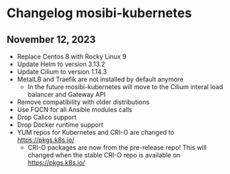 # Changelog mosibi-kubernetes

## November 12, 2023

* Replace Centos 8 with Rocky Linux 9
* Update Helm to version 3.13.2
* Update Cilium to version 1.14.3
* MetalLB and Traefik are not installed by default anymore
  * In the future mosibi-kubernetes will move to the Cilium interal load balancer and Gateway API
* Remove compatibility with older distributions
* Use FQCN for all Ansible modules calls
* Drop Calico support
* Drop Docker runtime support
* YUM repos for Kubernetes and CRI-O are changed to https://pkgs.k8s.io/
  * CRI-O packages are now from the pre-release repo! This will changed when the stable CRI-O repo is available on https://pkgs.k8s.io/